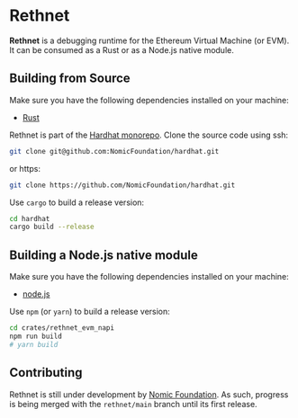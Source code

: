 # Rethnet

[licence-badge]: https://img.shields.io/badge/license-MIT%20OR%20Apache--2.0-blue
[license]: COPYRIGHT

**Rethnet** is a debugging runtime for the Ethereum Virtual Machine (or EVM). It can be consumed as a Rust or as a Node.js native module.

## Building from Source

Make sure you have the following dependencies installed on your machine:

- [Rust](https://www.rust-lang.org/tools/install)

Rethnet is part of the [Hardhat monorepo](https://github.com/NomicFoundation/hardhat). Clone the source code using ssh:

```bash
git clone git@github.com:NomicFoundation/hardhat.git
```

or https:

```bash
git clone https://github.com/NomicFoundation/hardhat.git
```

Use `cargo` to build a release version:

```bash
cd hardhat
cargo build --release
```

## Building a Node.js native module

Make sure you have the following dependencies installed on your machine:

- [node.js](https://nodejs.org)

Use `npm` (or `yarn`) to build a release version:

```bash
cd crates/rethnet_evm_napi
npm run build
# yarn build
```

## Contributing

Rethnet is still under development by [Nomic Foundation](https://github.com/NomicFoundation/). As such, progress is being merged with the `rethnet/main` branch until its first release.
